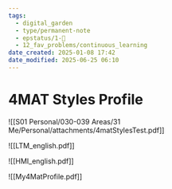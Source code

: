 ```yaml
---
tags:
  - digital_garden
  - type/permanent-note
  - epstatus/1-🌱
  - 12_fav_problems/continuous_learning
date_created: 2025-01-08 17:42
date_modified: 2025-06-25 06:10
---
```

# 4MAT Styles Profile

![[S01 Personal/030-039 Areas/31 Me/Personal/attachments/4matStylesTest.pdf]]

![[LTM_english.pdf]]

![[HMI_english.pdf]]

![[My4MatProfile.pdf]]